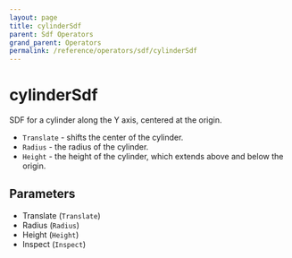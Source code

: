 ```yaml
---
layout: page
title: cylinderSdf
parent: Sdf Operators
grand_parent: Operators
permalink: /reference/operators/sdf/cylinderSdf
---
```


# cylinderSdf

SDF for a cylinder along the Y axis, centered at the origin.

* `Translate` - shifts the center of the cylinder.
* `Radius` - the radius of the cylinder.
* `Height` - the height of the cylinder, which extends above and below the origin.

## Parameters

* Translate (`Translate`)
* Radius (`Radius`)
* Height (`Height`)
* Inspect (`Inspect`)
